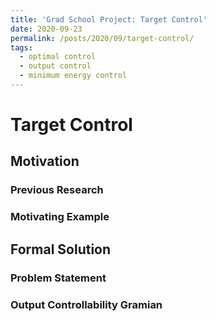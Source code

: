 ```yaml
---
title: 'Grad School Project: Target Control'
date: 2020-09-23
permalink: /posts/2020/09/target-control/
tags:
  - optimal control
  - output control
  - minimum energy control
---
```


# Target Control

## Motivation

### Previous Research

### Motivating Example

## Formal Solution

### Problem Statement

### Output Controllability Gramian


